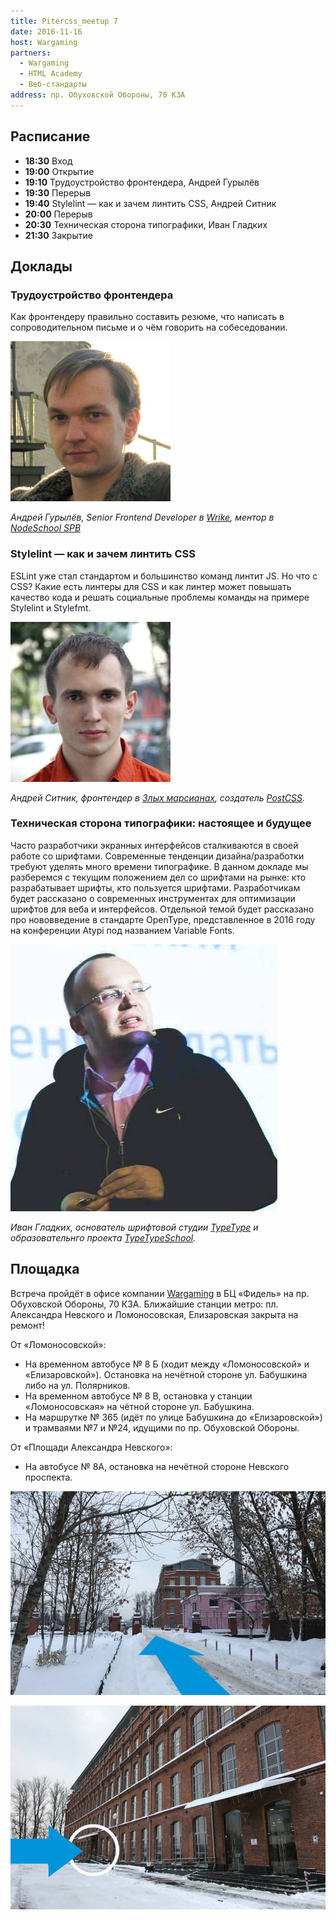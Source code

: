 ```yaml
---
title: Pitercss_meetup 7
date: 2016-11-16
host: Wargaming
partners:
  - Wargaming
  - HTML Academy
  - Веб-стандарты
address: пр. Обуховской Обороны, 70 К3А
---
```


## Расписание

- **18:30** Вход
- **19:00** Открытие
- **19:10** Трудоустройство фронтендера, Андрей Гурылёв
- **19:30** Перерыв
- **19:40** Stylelint — как и зачем линтить CSS, Андрей Ситник
- **20:00** Перерыв
- **20:30** Техническая сторона типографики, Иван Гладких
- **21:30** Закрытие

## Доклады

### Трудоустройство фронтендера

Как фронтендеру правильно составить резюме, что написать в сопроводительном письме и о чём говорить на собеседовании.

![](speakers/1.jpg)

_Андрей Гурылёв, Senior Frontend Developer в [Wrike](https://www.wrike.com/ru/), ментор в [NodeSchool SPB](https://nodeschool.io/spb/)_

### Stylelint — как и зачем линтить CSS

ESLint уже стал стандартом и большинство команд линтит JS. Но что с CSS? Какие есть линтеры для CSS и как линтер может повышать качество кода и решать социальные проблемы команды на примере Stylelint и Stylefmt.

![](speakers/2.jpg)

_Андрей Ситник, фронтендер в [Злых марсианах](https://www.wrike.com/ru/), создатель [PostCSS](http://postcss.org/)._

### Техническая сторона типографики: настоящее и будущее

Часто разработчики экранных интерфейсов сталкиваются в своей работе со шрифтами. Современные тенденции дизайна/разработки требуют уделять много времени типографике. В данном докладе мы разберемся с текущим положением дел со шрифтами на рынке: кто разрабатывает шрифты, кто пользуется шрифтами. Разработчикам будет рассказано о современных инструментах для оптимизации шрифтов для веба и интерфейсов. Отдельной темой будет рассказано про нововведение в стандарте OpenType, представленное в 2016 году на конференции Atypi под названием Variable Fonts.

![](speakers/3.jpg)

_Иван Гладких, основатель шрифтовой студии [TypeType](http://typetype.ru/) и образовательнго проекта [TypeTypeSchool](http://typetypeschool.ru/)._

## Площадка

Встреча пройдёт в офисе компании [Wargaming](http://wargaming.com/ru/) в БЦ «Фидель» на пр. Обуховской Обороны, 70 К3А. Ближайшие станции метро: пл. Александра Невского и Ломоносовская, Елизаровская закрыта на ремонт!

От «Ломоносовской»:

- На временном автобусе № 8 Б (ходит между «Ломоносовской» и «Елизаровской»). Остановка на нечётной стороне ул. Бабушкина либо на ул. Полярников.
- На временном автобусе № 8 В, остановка у станции «Ломоносовская» на чётной стороне ул. Бабушкина.
- На маршрутке № 365 (идёт по улице Бабушкина до «Елизаровской») и трамваями №7 и №24, идущими по пр. Обуховской Обороны.

От «Площади Александра Невского»:

- На автобусе № 8A, остановка на нечётной стороне Невского проспекта.

![](images/1.jpg)

![](images/2.jpg)
